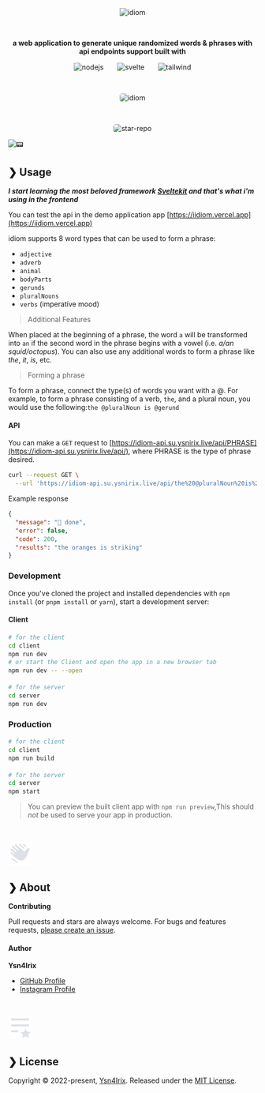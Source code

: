 <p align="center">
 <img width="250px" src="https://res.cloudinary.com/ydevcloud/image/upload/v1664491433/yassi/susj6yvlmhbfwxa6i8uy.svg" align="center" alt="idiom" />
</p>

<br>

<p align="center">
  <b>a web application to generate unique randomized words & phrases with api endpoints support built with
  </b>
  <br>
</p>

<p align="center">
  <img width="100px" src="https://res.cloudinary.com/ydevcloud/image/upload/v1658183164/yassi/mgkhs4y9ydmoyjyozulf.svg" align="center" alt="nodejs" />
  &nbsp; &nbsp; &nbsp;
  <img width="100px" src="https://res.cloudinary.com/ydevcloud/image/upload/v1663804918/yassi/mxrjfvymnux04jhjwlh2.svg" align="center" alt="svelte" />
  &nbsp; &nbsp; &nbsp;
  <img width="200px" src="https://res.cloudinary.com/ydevcloud/image/upload/v1660842725/yassi/dglubft3rg2iuh6fxsaf.svg" align="center" alt="tailwind" />
</p>

<br>

<p align="center">
  <img src="https://res.cloudinary.com/ydevcloud/image/upload/v1664572768/yassi/bxx8jd7ab8mwcm2rdona.png" alt="idiom" width="500" style="border-radius: 5px;">

</p>

<br>

<p align="center">
  <img src="https://res.cloudinary.com/ydevcloud/image/upload/v1657122244/yassi/goafdvoalju7ty1seuqo.gif" alt="star-repo" style="border-radius: 5px;">
  <br>
</p>

![📟](https://res.cloudinary.com/ydevcloud/image/upload/v1656874185/asm9cp84cbuuqmarw9wq.png)

## ❯ Usage

**_I start learning the most beloved framework [Sveltekit](https://kit.svelte.dev) and that's what i'm using in the frontend_**

You can test the api in the demo application app [https://iidiom.vercel.app](https://iidiom.vercel.app)

idiom supports 8 word types that can be used to form a phrase:

- `adjective`
- `adverb`
- `animal`
- `bodyParts`
- `gerunds`
- `pluralNouns`
- `verbs` (imperative mood)

> Additional Features

When placed at the beginning of a phrase, the word `a` will be transformed into `an` if the second word in the phrase begins with a vowel (i.e. _a/an squid/octopus_). You can also use any additional words to form a phrase like _the_, _it_, _is_, etc.

> Forming a phrase

To form a phrase, connect the type(s) of words you want with a @. For example, to form a phrase consisting of a verb, `the`, and a plural noun, you would use the following:`the @pluralNoun is @gerund`

#### API

You can make a `GET` request to [https://idiom-api.su.ysnirix.live/api/PHRASE](https://idiom-api.su.ysnirix.live/api/), where PHRASE is the type of phrase desired.

```bash
curl --request GET \
  --url 'https://idiom-api.su.ysnirix.live/api/the%20@pluralNoun%20is%20@gerund'
```

Example response

```json
{
  "message": "🎉 done",
  "error": false,
  "code": 200,
  "results": "the oranges is striking"
}
```

### Development

Once you've cloned the project and installed dependencies with `npm install` (or `pnpm install` or `yarn`), start a development server:

#### Client

```bash
# for the client
cd client
npm run dev
# or start the Client and open the app in a new browser tab
npm run dev -- --open

# for the server
cd server
npm run dev
```

### Production

```bash
# for the client
cd client
npm run build

# for the server
cd server
npm start
```

> You can preview the built client app with `npm run preview`,This should _not_ be used to serve your app in production.

<br>

![🙌](https://raw.githubusercontent.com/ahmadawais/stuff/master/images/git/connect.png)

## ❯ About

<summary><strong>Contributing</strong></summary>

Pull requests and stars are always welcome. For bugs and features requests, [please create an issue](../../issues/new).

#### Author

**Ysn4Irix**

- [GitHub Profile](https://github.com/Ysn4irix)
- [Instagram Profile](https://instagram.com/ysn.irix)

<br>

![📃](https://raw.githubusercontent.com/ahmadawais/stuff/master/images/git/license.png)

## ❯ License

Copyright © 2022-present, [Ysn4Irix](https://github.com/Ysn4Irix).
Released under the [MIT License](LICENSE).
